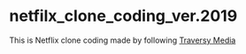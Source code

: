 # netfilx_clone_coding_ver.2019

This is Netflix clone coding made by following [Traversy Media](https://www.youtube.com/watch?v=P7t13SGytRk&t=22s)
